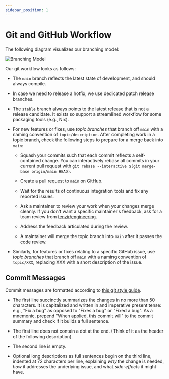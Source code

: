 ```yaml
---
sidebar_position: 1
---
```


# Git and GitHub Workflow

The following diagram visualizes our branching model:

![Branching Model](https://user-images.githubusercontent.com/53797/156560785-c7279447-63eb-4428-9a11-9c90cc03acc8.png)

Our git workflow looks as follows:

- The `main` branch reflects the latest state of development, and should
  always compile.

- In case we need to release a hotfix, we use dedicated patch release branches.

- The `stable` branch always points to the latest release that is not a release
  candidate. It exists so support a streamlined workflow for some packaging
  tools (e.g., Nix).

- For new features or fixes, use *topic branches* that branch off `main` with
  a naming convention of `topic/description`. After completing work in a topic
  branch, check the following steps to prepare for a merge back into `main`:

  - Squash your commits such that each commit reflects a self-contained change.
    You can interactively rebase all commits in your current pull request with
    `git rebase --interactive $(git merge-base origin/main HEAD)`.

  - Create a pull request to `main` on GitHub.

  - Wait for the results of continuous integration tools and fix any reported
    issues.

  - Ask a maintainer to review your work when your changes merge cleanly. If
    you don't want a specific maintainer's feedback, ask for a team review from
    [tenzir/engineering](https://github.com/orgs/tenzir/teams/engineering).

  - Address the feedback articulated during the review.

  - A maintainer will merge the topic branch into `main` after it passes the
    code review.

- Similarly, for features or fixes relating to a specific GitHub issue, use
  *topic branches* that branch off `main` with a naming convention of
  `topic/XXX`, replacing XXX with a short description of the issue.

## Commit Messages

Commit messages are formatted according to [this git style
guide](https://github.com/agis/git-style-guide).

- The first line succinctly summarizes the changes in no more than 50
  characters. It is capitalized and written in and imperative present tense:
  e.g., "Fix a bug" as opposed to "Fixes a bug" or "Fixed a bug". As a
  mnemonic, prepend "When applied, this commit will" to the commit summary and
  check if it builds a full sentence.

- The first line does not contain a dot at the end. (Think of it as the header
  of the following description).

- The second line is empty.

- Optional long descriptions as full sentences begin on the third line,
  indented at 72 characters per line, explaining *why* the change is needed,
  *how* it addresses the underlying issue, and what *side-effects* it might
  have.

